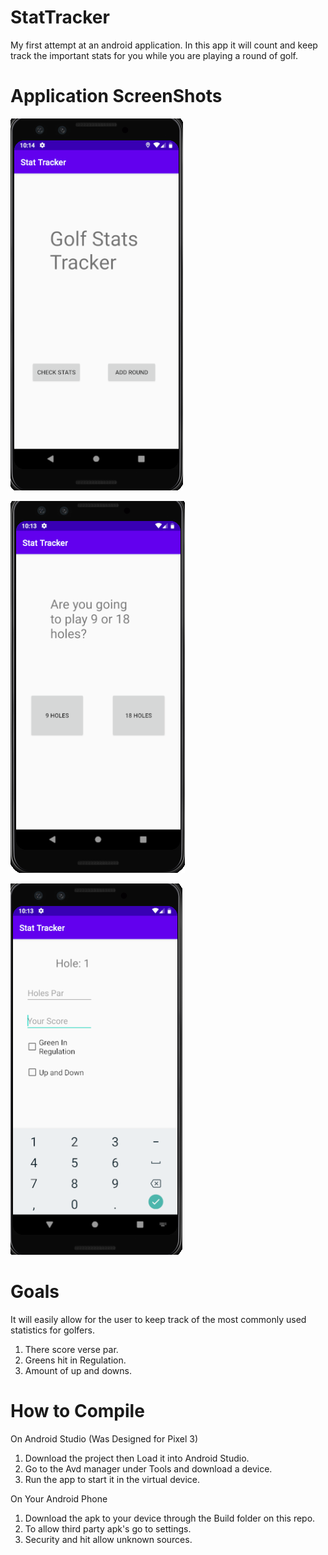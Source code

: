 # StatTracker
My first attempt at an android application. In this app it will count and keep track the important stats for you while you are playing a round of golf.

# Application ScreenShots
![](https://github.com/AlecQuiroga1/Sudoku/blob/master/images/Capture3.PNG)

![](https://github.com/AlecQuiroga1/Sudoku/blob/master/images/Capture.PNG)

![](https://github.com/AlecQuiroga1/Sudoku/blob/master/images/Capture2.PNG)

# Goals
It will easily allow for the user to keep track of the most commonly used statistics for golfers.
1. There score verse par.
2. Greens hit in Regulation.
3. Amount of up and downs.

# How to Compile

On Android Studio (Was Designed for Pixel 3)
1. Download the project then Load it into Android Studio.
2. Go to the Avd manager under Tools and download a device.
3. Run the app to start it in the virtual device.

On Your Android Phone
1. Download the apk to your device through the Build folder on this repo.
2. To allow third party apk's go to settings.
3. Security and hit allow unknown sources.
